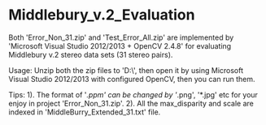 # Middlebury_v.2_Evaluation

Both 'Error_Non_31.zip' and 'Test_Error_All.zip' are implemented by 'Microsoft Visual Studio 2012/2013 + OpenCV 2.4.8' for evaluating Middlebury v.2 stereo data sets (31 stereo pairs). 

Usage:
Unzip both the zip files to 'D:\\', then open it by using Microsoft Visual Studio 2012/2013 with configured OpenCV, then you can run them.

Tips: 
1). The format of '*.ppm' can be changed by '*.png', '*.jpg' etc for your enjoy in project 'Error_Non_31.zip'.
2). All the max_disparity and scale are indexed in 'MiddleBurry_Extended_31.txt' file.
